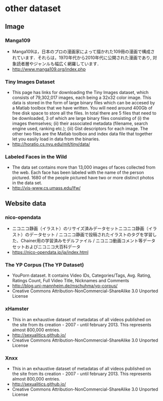 # other dataset

## Image
### Manga109
- Manga109は，日本のプロの漫画家によって描かれた109冊の漫画で構成されています．それらは，1970年代から2010年代に公開された漫画であり, 対象読者層やジャンルも幅広く網羅しています．
- http://www.manga109.org/index.php

### Tiny Images Dataset
- This page has links for downloading the Tiny Images dataset, which consists of 79,302,017 images, each being a 32x32 color image. This data is stored in the form of large binary files which can be accesed by a Matlab toolbox that we have written. You will need around 400Gb of free disk space to store all the files. In total there are 5 files that need to be downloaded, 3 of which are large binary files consisting of (i) the images themselves; (ii) their associated metadata (filename, search engine used, ranking etc.); (iii) Gist descriptors for each image. The other two files are the Matlab toolbox and index data file that together let you easily load in data from the binaries. 
- http://horatio.cs.nyu.edu/mit/tiny/data/

### Labeled Faces in the Wild
- The data set contains more than 13,000 images of faces collected from the web. Each face has been labeled with the name of the person pictured. 1680 of the people pictured have two or more distinct photos in the data set.
- http://vis-www.cs.umass.edu/lfw/

## Website data
### nico-opendata
- ニコニコ静画（イラスト）のリサイズ済みデータセットニコニコ静画（イラスト）のデータセット / ニコニコ静画で投稿されたイラストのタグを学習した、Chainer用の学習済みモデルファイル / ニコニコ動画コメント等データセットおよびニコニコ大百科データ
- https://nico-opendata.jp/ja/index.html

### The YP Corpus (The YP Dataset)
- YouPorn dataset. It contains Video IDs, Categories/Tags, Avg. Rating, Ratings Count, Full Video Title, Nicknames and Comments
- http://blog.uni-mannheim.de/mschuhma/yp-corpus/
-  Creative Commons Attribution-NonCommercial-ShareAlike 3.0 Unported License

### xHamster
- This in an exhaustive dataset of metadatas of all videos published on the site from its creation - 2007 - until february 2013. This represents almost 800,000 entries.
- http://sexualitics.github.io/
- Creative Commons Attribution-NonCommercial-ShareAlike 3.0 Unported License

### Xnxx
- This in an exhaustive dataset of metadatas of all videos published on the site from its creation - 2007 - until february 2013. This represents almost 800,000 entries.
- http://sexualitics.github.io/
- Creative Commons Attribution-NonCommercial-ShareAlike 3.0 Unported License
